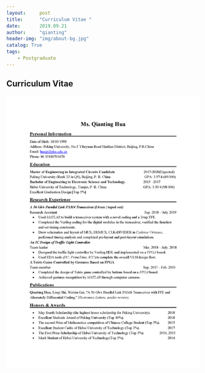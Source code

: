 ```yaml
---
layout:     post
title:      "Curriculum Vitae "
date:       2019.09.21
author:     "qianting"
header-img: "img/about-bg.jpg"
catalog: True
tags:
    - Postgraduate
---
```



## Curriculum Vitae

![](/img/CV.png)
